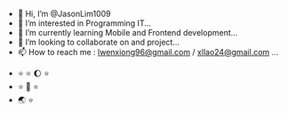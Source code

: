- 👋 Hi, I’m @JasonLim1009
- 👀 I’m interested in Programming IT...
- 🌱 I’m currently learning Mobile and Frontend development...
- 💞️ I’m looking to collaborate on and project...
- 📫 How to reach me : lwenxiong96@gmail.com / xllao24@gmail.com ...

<!---
JasonLim1009/JasonLim1009 is a ✨ special ✨ repository because its `README.md` (this file) appears on your GitHub profile.
You can click the Preview link to take a look at your changes.
--->


- :star: :star: :waxing_gibbous_moon: :star:
- :star: :rocket: :star:
- :earth_asia: :star:
